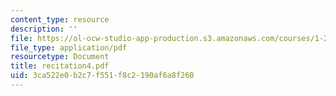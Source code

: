 ```yaml
---
content_type: resource
description: ''
file: https://ol-ocw-studio-app-production.s3.amazonaws.com/courses/1-224j-carrier-systems-fall-2003/3ca522e0b2c7f551f8c2190af6a8f260_recitation4.pdf
file_type: application/pdf
resourcetype: Document
title: recitation4.pdf
uid: 3ca522e0-b2c7-f551-f8c2-190af6a8f260
---
```

